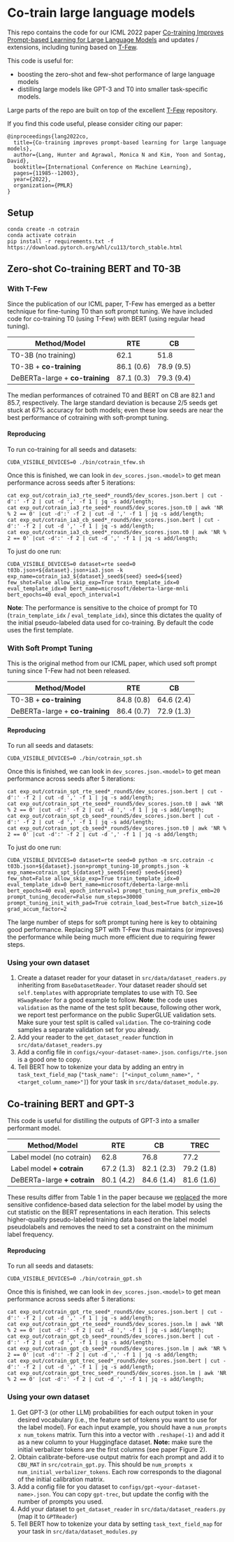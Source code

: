 # Co-train large language models

This repo contains the code for our ICML 2022 paper [Co-training Improves Prompt-based Learning for Large Language Models](https://arxiv.org/abs/2202.00828) and updates / extensions, including tuning based on  [T-Few](https://github.com/r-three/t-few).

This code is useful for:
  - boosting the zero-shot and few-shot performance of large language models
  - distilling large models like GPT-3 and T0 into smaller task-specific models.

Large parts of the repo are built on top of the excellent [T-Few](https://github.com/r-three/t-few) repository.

If you find this code useful, please consider citing our paper:
```
@inproceedings{lang2022co,
  title={Co-training improves prompt-based learning for large language models},
  author={Lang, Hunter and Agrawal, Monica N and Kim, Yoon and Sontag, David},
  booktitle={International Conference on Machine Learning},
  pages={11985--12003},
  year={2022},
  organization={PMLR}
}
```

## Setup
```
conda create -n cotrain
conda activate cotrain
pip install -r requirements.txt -f https://download.pytorch.org/whl/cu113/torch_stable.html
```

## Zero-shot Co-training BERT and T0-3B
### With T-Few
Since the publication of our ICML paper, T-Few has emerged as a better technique for fine-tuning T0 than soft prompt tuning.
We have included code for co-training T0 (using T-Few) with BERT (using regular head tuning).

| Method/Model | RTE | CB |
| ----  | ---- | ---- |
| T0-3B (no training) | 62.1 | 51.8 |
| T0-3B + **co-training** | 86.1 (0.6) | 78.9 (9.5) |
| DeBERTa-large + **co-training** | 87.1 (0.3) | 79.3 (9.4) |

The median performances of cotrained T0 and BERT on CB are 82.1 and 85.7, respectively. The large standard deviation is because 2/5 seeds get stuck at 67% accuracy for both models; even these low seeds are near the best performance of cotraining with soft-prompt tuning.

#### Reproducing
To run co-training for all seeds and datasets:
```
CUDA_VISIBLE_DEVICES=0 ./bin/cotrain_tfew.sh
```
Once this is finished, we can look in ```dev_scores.json.<model>``` to get mean performance across seeds after 5 iterations:
```
cat exp_out/cotrain_ia3_rte_seed*_round5/dev_scores.json.bert | cut -d':' -f 2 | cut -d ',' -f 1 | jq -s add/length;
cat exp_out/cotrain_ia3_rte_seed*_round5/dev_scores.json.t0 | awk 'NR % 2 == 0' |cut -d':' -f 2 | cut -d ',' -f 1 | jq -s add/length;
cat exp_out/cotrain_ia3_cb_seed*_round5/dev_scores.json.bert | cut -d':' -f 2 | cut -d ',' -f 1 | jq -s add/length;
cat exp_out/cotrain_ia3_cb_seed*_round5/dev_scores.json.t0 | awk 'NR % 2 == 0' |cut -d':' -f 2 | cut -d ',' -f 1 | jq -s add/length;
```

To just do one run:
```
CUDA_VISIBLE_DEVICES=0 dataset=rte seed=0 t03b.json+${dataset}.json+ia3.json -k exp_name=cotrain_ia3_${dataset}_seed${seed} seed=${seed} few_shot=False allow_skip_exp=True train_template_idx=0 eval_template_idx=0 bert_name=microsoft/deberta-large-mnli bert_epochs=40 eval_epoch_interval=1
```

**Note**: The performance is sensitive to the choice of prompt for T0 (`train_template_idx` / `eval_template_idx`), since this dictates the quality of the initial pseudo-labeled data used for co-training. By default the code uses the first template.

### With Soft Prompt Tuning
This is the original method from our ICML paper, which used soft prompt tuning since T-Few had not been released.

| Method/Model | RTE | CB |
| ----  | ---- | ---- |
| T0-3B + **co-training** | 84.8 (0.8) | 64.6 (2.4) |
| DeBERTa-large + **co-training** | 86.4 (0.7) | 72.9 (1.3) |

#### Reproducing
To run all seeds and datasets:
```
CUDA_VISIBLE_DEVICES=0 ./bin/cotrain_spt.sh
```
Once this is finished, we can look in ```dev_scores.json.<model>``` to get mean performance across seeds after 5 iterations:
```
cat exp_out/cotrain_spt_rte_seed*_round5/dev_scores.json.bert | cut -d':' -f 2 | cut -d ',' -f 1 | jq -s add/length;
cat exp_out/cotrain_spt_rte_seed*_round5/dev_scores.json.t0 | awk 'NR % 2 == 0' |cut -d':' -f 2 | cut -d ',' -f 1 | jq -s add/length;
cat exp_out/cotrain_spt_cb_seed*_round5/dev_scores.json.bert | cut -d':' -f 2 | cut -d ',' -f 1 | jq -s add/length;
cat exp_out/cotrain_spt_cb_seed*_round5/dev_scores.json.t0 | awk 'NR % 2 == 0' |cut -d':' -f 2 | cut -d ',' -f 1 | jq -s add/length;
```

To just do one run:
```
CUDA_VISIBLE_DEVICES=0 dataset=rte seed=0 python -m src.cotrain -c t03b.json+${dataset}.json+prompt_tuning-10_prompts.json -k exp_name=cotrain_spt_${dataset}_seed${seed} seed=${seed} few_shot=False allow_skip_exp=True train_template_idx=0 eval_template_idx=0 bert_name=microsoft/deberta-large-mnli bert_epochs=40 eval_epoch_interval=1 prompt_tuning_num_prefix_emb=20 prompt_tuning_decoder=False num_steps=30000 prompt_tuning_init_with_pad=True cotrain_load_best=True batch_size=16 grad_accum_factor=2
```

The large number of steps for soft prompt tuning here is key to obtaining good performance.
Replacing SPT with T-Few thus maintains (or improves) the performance while being much more efficient due to requiring fewer steps.

### Using your own dataset
1. Create a dataset reader for your dataset in `src/data/dataset_readers.py` inheriting from `BaseDatasetReader`. Your dataset reader should set `self.templates` with appropriate templates to use with T0. See `HSwagReader` for a good example to follow. **Note**: the code uses `validation` as the name of the test split because, following other work, we report test performance on the public SuperGLUE validation sets. Make sure your test split is called `validation`. The co-training code samples a separate validation set for you already.
2. Add your reader to the `get_dataset_reader` function in `src/data/dataset_readers.py`
3. Add a config file in `configs/<your-dataset-name>.json`. `configs/rte.json` is a good one to copy.
4. Tell BERT how to tokenize your data by adding an entry in `task_text_field_map` (`"task_name": ["<input_column_name>", "<target_column_name>"]`) for your task in `src/data/dataset_module.py`. 


## Co-training BERT and GPT-3
This code is useful for distilling the outputs of GPT-3 into a smaller performant model.

| Method/Model                | RTE        | CB         | TREC       |
| ----                        | ----       | ----       | ---        |
| Label model (no cotrain)    | 62.8       | 76.8       | 77.2       |
| Label model **+ cotrain**   | 67.2 (1.3) | 82.1 (2.3) | 79.2 (1.8) |
| DeBERTa-large **+ cotrain** | 80.1 (4.2) | 84.6 (1.4) | 81.6 (1.6) |

These results differ from Table 1 in the paper because we [replaced](https://github.com/clinicalml/cotrain-prompting/blob/7747e6a4092713f6f9b9e724889aa51c1cba7e7c/src/cotrain_gpt.py#L93) the more sensitive confidence-based data selection for the label model by using the cut statistic on the BERT representations in each iteration. This selects higher-quality pseudo-labeled training data based on the label model pseudolabels and removes the need to set a constraint on the minimum label frequency.

#### Reproducing
To run all seeds and datasets:
```
CUDA_VISIBLE_DEVICES=0 ./bin/cotrain_gpt.sh
```
Once this is finished, we can look in ```dev_scores.json.<model>``` to get mean performance across seeds after 5 iterations:
```
cat exp_out/cotrain_gpt_rte_seed*_round5/dev_scores.json.bert | cut -d':' -f 2 | cut -d ',' -f 1 | jq -s add/length;
cat exp_out/cotrain_gpt_rte_seed*_round5/dev_scores.json.lm | awk 'NR % 2 == 0' |cut -d':' -f 2 | cut -d ',' -f 1 | jq -s add/length;
cat exp_out/cotrain_gpt_cb_seed*_round5/dev_scores.json.bert | cut -d':' -f 2 | cut -d ',' -f 1 | jq -s add/length;
cat exp_out/cotrain_gpt_cb_seed*_round5/dev_scores.json.lm | awk 'NR % 2 == 0' |cut -d':' -f 2 | cut -d ',' -f 1 | jq -s add/length;
cat exp_out/cotrain_gpt_trec_seed*_round5/dev_scores.json.bert | cut -d':' -f 2 | cut -d ',' -f 1 | jq -s add/length;
cat exp_out/cotrain_gpt_trec_seed*_round5/dev_scores.json.lm | awk 'NR % 2 == 0' |cut -d':' -f 2 | cut -d ',' -f 1 | jq -s add/length;
```



### Using your own dataset
1. Get GPT-3 (or other LLM) probabilities for each output token in your desired vocabulary (i.e., the feature set of tokens you want to use for the label model). For each input example, you should have a `num_prompts x num_tokens` matrix. Turn this into a vector with `.reshape(-1)` and add it as a new column to your Huggingface dataset. **Note:** make sure the initial verbalizer tokens are the first columns (see paper Figure 2).
3. Obtain calibrate-before-use output matrix for each prompt and add it to `CBU_MAT` in `src/cotrain_gpt.py`. This should be `num_prompts x num_initial_verbalizer_tokens`. Each row corresponds to the diagonal of the initial calibration matrix.
4. Add a config file for you dataset to `configs/gpt-<your-dataset-name>.json`. You can copy `gpt-trec`, but update the config with the number of prompts you used.
5. Add your dataset to `get_dataset_reader` in `src/data/dataset_readers.py` (map it to `GPTReader`)
6. Tell BERT how to tokenize your data by setting `task_text_field_map` for your task in `src/data/dataset_modules.py`

